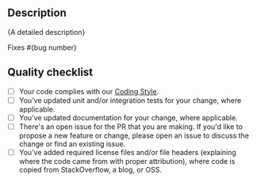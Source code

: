 <!-- Thank you for submitting a pull request! -->

<!-- If this is your first PR in this repo, please read our [Contributing Guidelines (https://github.com/SteeltoeOSS/.github/blob/master/CONTRIBUTING.md) and remember to sign the [Contributor License Agreement](https://github.com/SteeltoeOSS/.github/blob/main/contributing-docs/contributing-license.md). Our bot will notify you shortly after the PR has been created. -->

## Description

{A detailed description}

Fixes #{bug number}

## Quality checklist

<!-- Please run through the checklist below to ensure a smooth review and merge process for your PR. -->

- [ ] Your code complies with our [Coding Style](https://github.com/SteeltoeOSS/.github/blob/main/contributing-docs/contributing-code-style.md).
- [ ] You've updated unit and/or integration tests for your change, where applicable.
- [ ] You've updated documentation for your change, where applicable.
- [ ] There's an open issue for the PR that you are making. If you'd like to propose a new feature or change, please open an issue to discuss the change or find an existing issue.
- [ ] You've added required license files and/or file headers (explaining where the code came from with proper attribution), where code is copied from StackOverflow, a blog, or OSS.
